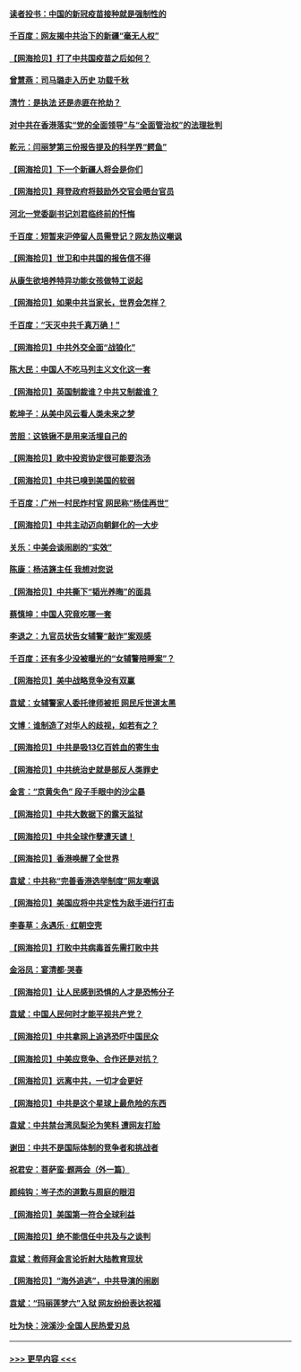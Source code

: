#### [读者投书：中国的新冠疫苗接种就是强制性的](../pages/nsc993/n12859932.md?t=04061251) 
#### [千百度：网友揭中共治下的新疆“毫无人权”](../pages/nsc993/n12858385.md?t=04061251) 
#### [【网海拾贝】打了中共国疫苗之后如何？](../pages/nsc993/n12857866.md?t=04061251) 
#### [曾慧燕：司马璐走入历史 功载千秋](../pages/nsc993/n12856996.md?t=04061251) 
#### [清竹：是执法 还是赤匪在抢劫？](../pages/nsc993/n12856952.md?t=04061251) 
#### [对中共在香港落实“党的全面领导”与“全面管治权”的法理批判](../pages/nsc993/n12856929.md?t=04061251) 
#### [乾元：闫丽梦第三份报告提及的科学界“鳄鱼”](../pages/nsc993/n12855985.md?t=04061251) 
#### [【网海拾贝】下一个新疆人将会是你们](../pages/nsc993/n12855864.md?t=04061251) 
#### [【网海拾贝】拜登政府将鼓励外交官会晤台官员](../pages/nsc993/n12853615.md?t=04061251) 
#### [河北一党委副书记刘君临终前的忏悔](../pages/nsc993/n12849420.md?t=04061251) 
#### [千百度：短暂来沪停留人员需登记？网友热议嘲讽](../pages/nsc993/n12853497.md?t=04061251) 
#### [【网海拾贝】世卫和中共国的报告信不得](../pages/nsc993/n12850902.md?t=04061251) 
#### [从康生欲培养特异功能女孩做特工说起](../pages/nsc993/n12849289.md?t=04061251) 
#### [【网海拾贝】如果中共当家长，世界会怎样？](../pages/nsc993/n12848436.md?t=04061251) 
#### [千百度：“天灭中共千真万确！”](../pages/nsc993/n12845659.md?t=04061251) 
#### [【网海拾贝】中共外交全面“战狼化”](../pages/nsc993/n12845607.md?t=04061251) 
#### [陈大民：中国人不吃马列主义文化这一套](../pages/nsc993/n12842496.md?t=04061251) 
#### [【网海拾贝】英国制裁谁？中共又制裁谁？](../pages/nsc993/n12840909.md?t=04061251) 
#### [乾坤子：从美中风云看人类未来之梦](../pages/nsc993/n12840590.md?t=04061251) 
#### [苦胆：这铁锹不是用来活埋自己的](../pages/nsc993/n12839512.md?t=04061251) 
#### [【网海拾贝】欧中投资协定很可能要泡汤](../pages/nsc993/n12835122.md?t=04061251) 
#### [【网海拾贝】中共已嗅到美国的软弱](../pages/nsc993/n12832411.md?t=04061251) 
#### [千百度：广州一村民炸村官 网民称“杨佳再世”](../pages/nsc993/n12832380.md?t=04061251) 
#### [【网海拾贝】中共主动迈向朝鲜化的一大步](../pages/nsc993/n12829887.md?t=04061251) 
#### [关乐：中美会谈闹剧的“实效”](../pages/nsc993/n12826698.md?t=04061251) 
#### [陈康：杨洁篪主任  我想对您说](../pages/nsc993/n12826609.md?t=04061251) 
#### [【网海拾贝】中共撕下“韬光养晦”的面具](../pages/nsc993/n12826459.md?t=04061251) 
#### [蔡慎坤：中国人究竟吃哪一套](../pages/nsc993/n12826010.md?t=04061251) 
#### [李退之：九官员状告女辅警“敲诈”案观感](../pages/nsc993/n12823984.md?t=04061251) 
#### [千百度：还有多少没被曝光的“女辅警陪睡案”？](../pages/nsc993/n12822136.md?t=04061251) 
#### [【网海拾贝】美中战略竞争没有双赢](../pages/nsc993/n12822105.md?t=04061251) 
#### [袁斌：女辅警家人委托律师被拒 网民斥世道太黑](../pages/nsc993/n12822004.md?t=04061251) 
#### [文博：谁制造了对华人的歧视，如若有之？](../pages/nsc993/n12821635.md?t=04061251) 
#### [【网海拾贝】中共是吸13亿百姓血的寄生虫](../pages/nsc993/n12819191.md?t=04061251) 
#### [【网海拾贝】中共统治史就是部反人类罪史](../pages/nsc993/n12816738.md?t=04061251) 
#### [金言：“京黄失色” 段子手眼中的沙尘暴](../pages/nsc993/n12815700.md?t=04061251) 
#### [【网海拾贝】中共大数据下的露天监狱](../pages/nsc993/n12811075.md?t=04061251) 
#### [【网海拾贝】中共全球作孽遭天谴！](../pages/nsc993/n12810258.md?t=04061251) 
#### [【网海拾贝】香港唤醒了全世界](../pages/nsc993/n12809100.md?t=04061251) 
#### [袁斌：中共称“完善香港选举制度”网友嘲讽](../pages/nsc993/n12808994.md?t=04061251) 
#### [【网海拾贝】美国应将中共定性为敌手进行打击](../pages/nsc993/n12806870.md?t=04061251) 
#### [李春草：永遇乐 · 红朝空壳](../pages/nsc993/n12805365.md?t=04061251) 
#### [【网海拾贝】打败中共病毒首先需打败中共](../pages/nsc993/n12803930.md?t=04061251) 
#### [金浴凤：宴清都‧哭春](../pages/nsc993/n12801601.md?t=04061251) 
#### [【网海拾贝】让人民感到恐惧的人才是恐怖分子](../pages/nsc993/n12799347.md?t=04061251) 
#### [袁斌：中国人民何时才能平视共产党？](../pages/nsc993/n12799306.md?t=04061251) 
#### [【网海拾贝】中共拿网上追逃恐吓中国民众](../pages/nsc993/n12796905.md?t=04061251) 
#### [【网海拾贝】中美应竞争、合作还是对抗？](../pages/nsc993/n12794675.md?t=04061251) 
#### [【网海拾贝】远离中共，一切才会更好](../pages/nsc993/n12793572.md?t=04061251) 
#### [【网海拾贝】中共是这个星球上最危险的东西](../pages/nsc993/n12791400.md?t=04061251) 
#### [袁斌：中共禁台湾凤梨沦为笑料 遭网友打脸](../pages/nsc993/n12791335.md?t=04061251) 
#### [谢田：中共不是国际体制的竞争者和挑战者](../pages/nsc993/n12791212.md?t=04061251) 
#### [祝君安：菩萨蛮·题两会（外一篇）](../pages/nsc993/n12786801.md?t=04061251) 
#### [颜纯钩：岑子杰的道歉与周庭的眼泪](../pages/nsc993/n12786775.md?t=04061251) 
#### [【网海拾贝】美国第一符合全球利益](../pages/nsc993/n12786666.md?t=04061251) 
#### [【网海拾贝】绝不能信任中共及与之谈判](../pages/nsc993/n12784266.md?t=04061251) 
#### [袁斌：教师拜金言论折射大陆教育现状](../pages/nsc993/n12783868.md?t=04061251) 
#### [【网海拾贝】“海外追逃”，中共导演的闹剧](../pages/nsc993/n12781638.md?t=04061251) 
#### [袁斌：“玛丽莲梦六”入狱 网友纷纷表达祝福](../pages/nsc993/n12781432.md?t=04061251) 
#### [吐为快：浣溪沙·全国人民热爱刃总](../pages/nsc993/n12781393.md?t=04061251) 

----
#### [ >>> 更早内容 <<< ](../indexes/nsc993-earlier.md)

